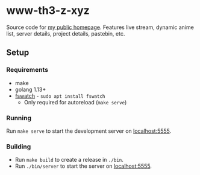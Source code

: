 # www-th3-z-xyz

Source code for [my public homepage](https://www.th3-z.xyz). Features live stream, dynamic anime list, server details, project details, pastebin, etc.

## Setup

### Requirements

* make
* golang 1.13+
* [fswatch](https://github.com/emcrisostomo/fswatch) - `sudo apt install fswatch`
  - Only required for autoreload (`make serve`)

### Running

Run `make serve` to start the development server on [localhost:5555](http://localhost:5555).

### Building

* Run `make build` to create a release in `./bin`. 
* Run `./bin/server` to start the server on [localhost:5555](http://localhost:5555).


